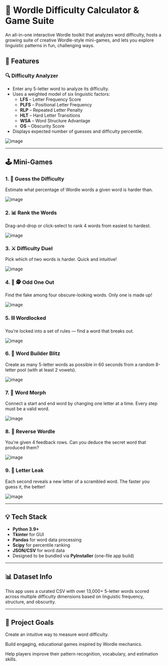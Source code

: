 # 🧠 Wordle Difficulty Calculator & Game Suite

An all-in-one interactive Wordle toolkit that analyzes word difficulty, hosts a growing suite of creative Wordle-style mini-games, and lets you explore linguistic patterns in fun, challenging ways.

## 🎯 Features

### 🔍 Difficulty Analyzer
- Enter any 5-letter word to analyze its difficulty.
- Uses a weighted model of six linguistic factors:
  - **LFS** – Letter Frequency Score
  - **PLFS** – Positional Letter Frequency
  - **RLP** – Repeated Letter Penalty
  - **HLT** – Hard Letter Transitions
  - **WSA** – Word Structure Advantage
  - **OS** – Obscurity Score
- Displays expected number of guesses and difficulty percentile.


![image](https://github.com/user-attachments/assets/7735bd08-15e0-486e-9955-231a12013a2e)

---

## 🕹️ Mini-Games

### 1. 🎯 **Guess the Difficulty**
Estimate what percentage of Wordle words a given word is harder than.


![image](https://github.com/user-attachments/assets/e5cd3ee5-d0db-4b8e-8722-c794f0aa79a9)


### 2. 📊 **Rank the Words**
Drag-and-drop or click-select to rank 4 words from easiest to hardest.


![image](https://github.com/user-attachments/assets/33b01610-a18a-480c-9178-8be99875107a)


### 3. ⚔️ **Difficulty Duel**
Pick which of two words is harder. Quick and intuitive!


![image](https://github.com/user-attachments/assets/e17d8b96-fda3-4b19-b066-208196a5d783)


### 4. 👻 **🕵️ Odd One Out**
Find the fake among four obscure-looking words. Only one is made up!


![image](https://github.com/user-attachments/assets/7856388e-0546-4159-a374-734139b0279b)


### 5. ⛓ **Wordlocked**
You’re locked into a set of rules — find a word that breaks out.


![image](https://github.com/user-attachments/assets/9d052350-503b-45fb-9a72-4b097846f45f)


### 6. 🧱 **Word Builder Blitz**
Create as many 5-letter words as possible in 60 seconds from a random 8-letter pool (with at least 2 vowels).


![image](https://github.com/user-attachments/assets/68a98be8-3fc8-4eeb-9ece-7ddf6a196c03)


### 7. 🔁 **Word Morph**
Connect a start and end word by changing one letter at a time. Every step must be a valid word.


![image](https://github.com/user-attachments/assets/04f062bf-08fb-40b3-874b-cfeabb0a6c2a)


### 8. 🔲 **Reverse Wordle**
You're given 4 feedback rows. Can you deduce the secret word that produced them?


![image](https://github.com/user-attachments/assets/05b93ec9-94e2-4e6f-8bdc-cd00318a1958)


### 9. 🧠 **Letter Leak**
Each second reveals a new letter of a scrambled word. The faster you guess it, the better!


![image](https://github.com/user-attachments/assets/79032b62-6fcd-4b1c-8e1d-bf81d856a3a4)


---

## 💡 Tech Stack

- **Python 3.9+**
- **Tkinter** for GUI
- **Pandas** for word data processing
- **Scipy** for percentile ranking
- **JSON/CSV** for word data
- Designed to be bundled via **PyInstaller** (one-file app build)

---

## 📊 Dataset Info
This app uses a curated CSV with over 13,000+ 5-letter words scored across multiple difficulty dimensions based on linguistic frequency, structure, and obscurity.

---

## 🧠 Project Goals
Create an intuitive way to measure word difficulty.

Build engaging, educational games inspired by Wordle mechanics.

Help players improve their pattern recognition, vocabulary, and estimation skills.

